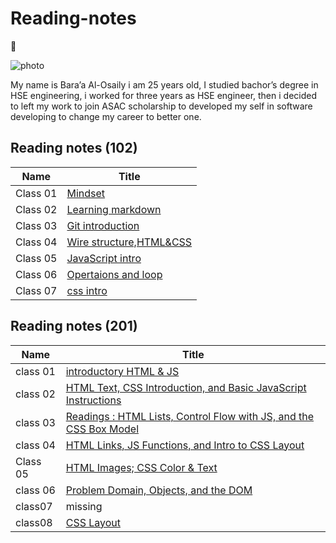 # Reading-notes

:notebook:

![photo](https://www.goodcore.co.uk/blog/wp-content/uploads/2019/08/what-is-coding.png)

My name is Bara’a Al-Osaily i am 25 years old, I studied bachor’s degree in HSE engineering, i worked for three years as HSE engineer, then i decided to left my work to join ASAC scholarship to developed my self in software developing to change my career to better one.

## Reading notes (102)

| Name     | Title                               |
| -------- | ----------------------------------- |
| Class 01 | [Mindset](midsit.md)                |
| Class 02 | [Learning markdown](read1.md)       |
| Class 03 | [Git introduction](read2.md)        |
| Class 04 | [Wire structure,HTML&CSS](read3.md) |
| Class 05 | [JavaScript intro](read4.md)        |
| Class 06 | [Opertaions and loop](read5.md)     |
| Class 07 | [css intro](read6.md)               |

## Reading notes (201)

| Name     | Title                                                                            |
| -------- | -------------------------------------------------------------------------------- |
| class 01 | [introductory HTML & JS](class01.md)                                             |
| class 02 | [HTML Text, CSS Introduction, and Basic JavaScript Instructions](class02.md)     |
| class 03 | [Readings : HTML Lists, Control Flow with JS, and the CSS Box Model](class03.md) |
| class 04 | [HTML Links, JS Functions, and Intro to CSS Layout](class04.md)                  |
| Class 05 | [HTML Images; CSS Color & Text](class05.md)                                      |
| class 06 | [Problem Domain, Objects, and the DOM](class06.md)                               |
| class07  | missing                                                                          |
| class08  | [CSS Layout](class07.md)                                                         |
